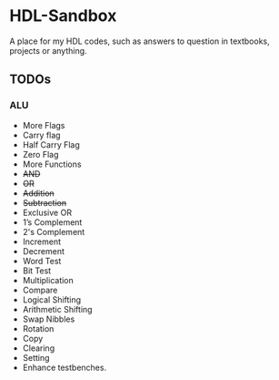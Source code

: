 # HDL-Sandbox
A place for my HDL codes, such as answers to question in textbooks, projects or anything.

## TODOs
### ALU
- More Flags
 - Carry flag
 - Half Carry Flag
 - Zero Flag
- More Functions
 - ~~AND~~
 - ~~OR~~
 - ~~Addition~~
 - ~~Subtraction~~
 - Exclusive OR
 - 1’s Complement
 - 2's Complement
 - Increment
 - Decrement
 - Word Test
 - Bit Test
 - Multiplication
 - Compare
 - Logical Shifting
 - Arithmetic Shifting
 - Swap Nibbles
 - Rotation
 - Copy
 - Clearing
 - Setting
- Enhance testbenches.
